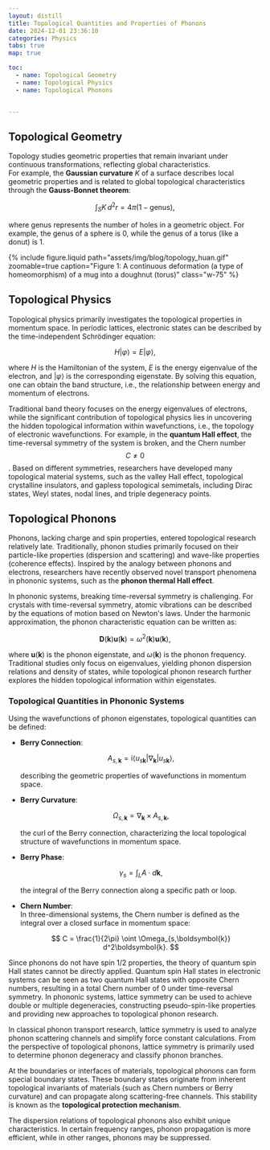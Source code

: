 ```yaml
---
layout: distill
title: Topological Quantities and Properties of Phonons
date: 2024-12-01 23:36:10
categories: Physics
tabs: true
map: true

toc:
  - name: Topological Geometry
  - name: Topological Physics
  - name: Topological Phonons


---
```


## Topological Geometry

Topology studies geometric properties that remain invariant under continuous transformations, reflecting global characteristics.  
For example, the **Gaussian curvature** $K$ of a surface describes local geometric properties and is related to global topological characteristics through the **Gauss-Bonnet theorem**:  

$$
\int_S K \, d^2r = 4\pi (1-\text{genus}),
$$

where $\text{genus}$ represents the number of holes in a geometric object. For example, the genus of a sphere is $0$, while the genus of a torus (like a donut) is $1$.  

<div class="text-center">
  {% include figure.liquid path="assets/img/blog/topology_huan.gif" zoomable=true caption="Figure 1: A continuous deformation (a type of homeomorphism) of a mug into a doughnut (torus)" class="w-75" %}
</div>

## Topological Physics

Topological physics primarily investigates the topological properties in momentum space. In periodic lattices, electronic states can be described by the time-independent Schrödinger equation:  

$$
H|\varphi\rangle = E|\varphi\rangle,
$$

where $H$ is the Hamiltonian of the system, $E$ is the energy eigenvalue of the electron, and $\vert\varphi\rangle$ is the corresponding eigenstate. By solving this equation, one can obtain the band structure, i.e., the relationship between energy and momentum of electrons.  

Traditional band theory focuses on the energy eigenvalues of electrons, while the significant contribution of topological physics lies in uncovering the hidden topological information within wavefunctions, i.e., the topology of electronic wavefunctions. For example, in the **quantum Hall effect**, the time-reversal symmetry of the system is broken, and the Chern number $$C \neq 0$$. Based on different symmetries, researchers have developed many topological material systems, such as the valley Hall effect, topological crystalline insulators, and gapless topological semimetals, including Dirac states, Weyl states, nodal lines, and triple degeneracy points.

## Topological Phonons

Phonons, lacking charge and spin properties, entered topological research relatively late. Traditionally, phonon studies primarily focused on their particle-like properties (dispersion and scattering) and wave-like properties (coherence effects). Inspired by the analogy between phonons and electrons, researchers have recently observed novel transport phenomena in phononic systems, such as the **phonon thermal Hall effect**.

In phononic systems, breaking time-reversal symmetry is challenging. For crystals with time-reversal symmetry, atomic vibrations can be described by the equations of motion based on Newton's laws. Under the harmonic approximation, the phonon characteristic equation can be written as:  

$$
\boldsymbol{D}(\boldsymbol{k}) \boldsymbol{u}(\boldsymbol{k}) = \omega^2(\boldsymbol{k}) \boldsymbol{u}(\boldsymbol{k}),
$$

where $\boldsymbol{u}(\boldsymbol{k})$ is the phonon eigenstate, and $\omega(\boldsymbol{k})$ is the phonon frequency. Traditional studies only focus on eigenvalues, yielding phonon dispersion relations and density of states, while topological phonon research further explores the hidden topological information within eigenstates.

### Topological Quantities in Phononic Systems

Using the wavefunctions of phonon eigenstates, topological quantities can be defined:

- **Berry Connection**:  

  $$
  A_{s,\boldsymbol{k}} = \text{i} \langle u_{s\boldsymbol{k}} | \nabla_{\boldsymbol{k}} | u_{s\boldsymbol{k}} \rangle,
  $$

  describing the geometric properties of wavefunctions in momentum space.

- **Berry Curvature**:  

  $$
  \Omega_{s,\boldsymbol{k}} = \nabla_{\boldsymbol{k}} \times A_{s,\boldsymbol{k}},
  $$

  the curl of the Berry connection, characterizing the local topological structure of wavefunctions in momentum space.

- **Berry Phase**:  

  $$
  \gamma_s = \int_L A \cdot d\boldsymbol{k},
  $$

  the integral of the Berry connection along a specific path or loop.

- **Chern Number**:  
  In three-dimensional systems, the Chern number is defined as the integral over a closed surface in momentum space:  

  $$
  C = \frac{1}{2\pi} \oint \Omega_{s,\boldsymbol{k}} d^2\boldsymbol{k}.
  $$

Since phonons do not have spin $1/2$ properties, the theory of quantum spin Hall states cannot be directly applied. Quantum spin Hall states in electronic systems can be seen as two quantum Hall states with opposite Chern numbers, resulting in a total Chern number of $0$ under time-reversal symmetry. In phononic systems, lattice symmetry can be used to achieve double or multiple degeneracies, constructing pseudo-spin-like properties and providing new approaches to topological phonon research.

In classical phonon transport research, lattice symmetry is used to analyze phonon scattering channels and simplify force constant calculations. From the perspective of topological phonons, lattice symmetry is primarily used to determine phonon degeneracy and classify phonon branches.

At the boundaries or interfaces of materials, topological phonons can form special boundary states. These boundary states originate from inherent topological invariants of materials (such as Chern numbers or Berry curvature) and can propagate along scattering-free channels. This stability is known as the **topological protection mechanism**.

The dispersion relations of topological phonons also exhibit unique characteristics. In certain frequency ranges, phonon propagation is more efficient, while in other ranges, phonons may be suppressed.
